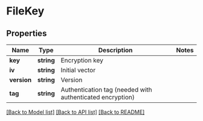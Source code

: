 # FileKey

## Properties
Name | Type | Description | Notes
------------ | ------------- | ------------- | -------------
**key** | **string** | Encryption key | 
**iv** | **string** | Initial vector | 
**version** | **string** | Version | 
**tag** | **string** | Authentication tag (needed with authenticated encryption) | 

[[Back to Model list]](../README.md#documentation-for-models) [[Back to API list]](../README.md#documentation-for-api-endpoints) [[Back to README]](../README.md)


